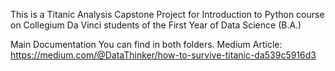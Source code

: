 This is a Titanic Analysis Capstone Project for Introduction to Python course on Collegium Da Vinci students of the First Year of Data Science (B.A.)

Main Documentation You can find in both folders.
Medium Article: https://medium.com/@DataThinker/how-to-survive-titanic-da539c5916d3
